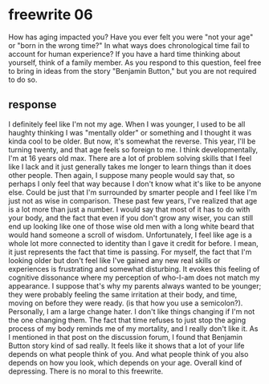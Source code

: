 # freewrite 06

How has aging impacted you? Have you ever felt you were "not your age" or "born in the wrong time?" In what ways does chronological time fail to account for human experience? If you have a hard time thinking about yourself, think of a family member. As you respond to this question, feel free to bring in ideas from the story "Benjamin Button," but you are not required to do so.

## response

I definitely feel like I'm not my age. When I was younger, I used to be all haughty thinking I was "mentally older" or something and I thought it was kinda cool to be older. But now, it's somewhat the reverse. This year, I'll be turning twenty, and that age feels so foreign to me. I think developmentally, I'm at 16 years old max. There are a lot of problem solving skills that I feel like I lack and it just generally takes me longer to learn things than it does other people. Then again, I suppose many people would say that, so perhaps I only feel that way because I don't know what it's like to be anyone else. Could be just that I'm surrounded by smarter people and I feel like I'm just not as wise in comparison. These past few years, I've realized that age is a lot more than just a number. I would say that most of it has to do with your body, and the fact that even if you don't grow any wiser, you can still end up looking like one of those wise old men with a long white beard that would hand someone a scroll of wisdom. Unfortunately, I feel like age is a whole lot more connected to identity than I gave it credit for before. I mean, it just represents the fact that time is passing. For myself, the fact that I'm looking older but don't feel like I've gained any new real skills or experiences is frustrating and somewhat disturbing. It evokes this feeling of cognitive dissonance where my perception of who-I-am does not match my appearance. I suppose that's why my parents always wanted to be younger; they were probably feeling the same irritation at their body, and time, moving on before they were ready. (is that how you use a semicolon?). Personally, I am a large change hater. I don't like things changing if I'm not the one changing them. The fact that time refuses to just stop the aging process of my body reminds me of my mortality, and I really don't like it. As I mentioned in that post on the discussion forum, I found that Benjamin Button story kind of sad really. It feels like it shows that a lot of your life depends on what people think of you. And what people think of you also depends on how you look, which depends on your age. Overall kind of depressing. There is no moral to this freewrite.
